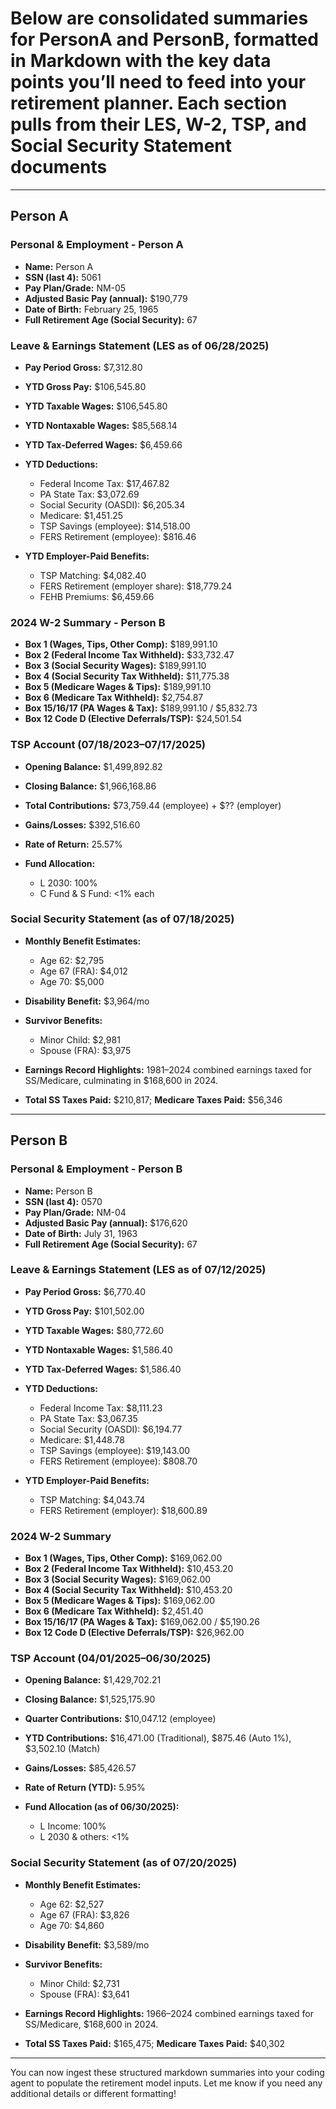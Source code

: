 # Below are consolidated summaries for PersonA and PersonB, formatted in Markdown with the key data points you’ll need to feed into your retirement planner.  Each section pulls from their LES, W-2, TSP, and Social Security Statement documents

---

## Person A

### Personal & Employment - Person A

* **Name:** Person A
* **SSN (last 4):** 5061
* **Pay Plan/Grade:** NM-05
* **Adjusted Basic Pay (annual):** \$190,779
* **Date of Birth:** February 25, 1965
* **Full Retirement Age (Social Security):** 67

### Leave & Earnings Statement (LES as of 06/28/2025)

* **Pay Period Gross:** \$7,312.80
* **YTD Gross Pay:** \$106,545.80
* **YTD Taxable Wages:** \$106,545.80
* **YTD Nontaxable Wages:** \$85,568.14
* **YTD Tax-Deferred Wages:** \$6,459.66
* **YTD Deductions:**

  * Federal Income Tax: \$17,467.82
  * PA State Tax: \$3,072.69
  * Social Security (OASDI): \$6,205.34
  * Medicare: \$1,451.25
  * TSP Savings (employee): \$14,518.00
  * FERS Retirement (employee): \$816.46
* **YTD Employer-Paid Benefits:**

  * TSP Matching: \$4,082.40
  * FERS Retirement (employer share): \$18,779.24
  * FEHB Premiums: \$6,459.66&#x20;

### 2024 W-2 Summary - Person B

* **Box 1 (Wages, Tips, Other Comp):** \$189,991.10
* **Box 2 (Federal Income Tax Withheld):** \$33,732.47
* **Box 3 (Social Security Wages):** \$189,991.10
* **Box 4 (Social Security Tax Withheld):** \$11,775.38
* **Box 5 (Medicare Wages & Tips):** \$189,991.10
* **Box 6 (Medicare Tax Withheld):** \$2,754.87
* **Box 15/16/17 (PA Wages & Tax):** \$189,991.10 / \$5,832.73
* **Box 12 Code D (Elective Deferrals/TSP):** \$24,501.54&#x20;

### TSP Account (07/18/2023–07/17/2025)

* **Opening Balance:** \$1,499,892.82
* **Closing Balance:** \$1,966,168.86
* **Total Contributions:** \$73,759.44 (employee) + \$?? (employer)
* **Gains/Losses:** \$392,516.60
* **Rate of Return:** 25.57%
* **Fund Allocation:**

  * L 2030: 100%
  * C Fund & S Fund: <1% each&#x20;

### Social Security Statement (as of 07/18/2025)

* **Monthly Benefit Estimates:**

  * Age 62: \$2,795
  * Age 67 (FRA): \$4,012
  * Age 70: \$5,000
* **Disability Benefit:** \$3,964/mo
* **Survivor Benefits:**

  * Minor Child: \$2,981
  * Spouse (FRA): \$3,975
* **Earnings Record Highlights:** 1981–2024 combined earnings taxed for SS/Medicare, culminating in \$168,600 in 2024.
* **Total SS Taxes Paid:** \$210,817; **Medicare Taxes Paid:** \$56,346&#x20;

---

## Person B

### Personal & Employment - Person B

* **Name:** Person B
* **SSN (last 4):** 0570
* **Pay Plan/Grade:** NM-04
* **Adjusted Basic Pay (annual):** \$176,620
* **Date of Birth:** July 31, 1963
* **Full Retirement Age (Social Security):** 67

### Leave & Earnings Statement (LES as of 07/12/2025)

* **Pay Period Gross:** \$6,770.40
* **YTD Gross Pay:** \$101,502.00
* **YTD Taxable Wages:** \$80,772.60
* **YTD Nontaxable Wages:** \$1,586.40
* **YTD Tax-Deferred Wages:** \$1,586.40
* **YTD Deductions:**

  * Federal Income Tax: \$8,111.23
  * PA State Tax: \$3,067.35
  * Social Security (OASDI): \$6,194.77
  * Medicare: \$1,448.78
  * TSP Savings (employee): \$19,143.00
  * FERS Retirement (employee): \$808.70
* **YTD Employer-Paid Benefits:**

  * TSP Matching: \$4,043.74
  * FERS Retirement (employer): \$18,600.89&#x20;

### 2024 W-2 Summary

* **Box 1 (Wages, Tips, Other Comp):** \$169,062.00
* **Box 2 (Federal Income Tax Withheld):** \$10,453.20
* **Box 3 (Social Security Wages):** \$169,062.00
* **Box 4 (Social Security Tax Withheld):** \$10,453.20
* **Box 5 (Medicare Wages & Tips):** \$169,062.00
* **Box 6 (Medicare Tax Withheld):** \$2,451.40
* **Box 15/16/17 (PA Wages & Tax):** \$169,062.00 / \$5,190.26
* **Box 12 Code D (Elective Deferrals/TSP):** \$26,962.00&#x20;

### TSP Account (04/01/2025–06/30/2025)

* **Opening Balance:** \$1,429,702.21
* **Closing Balance:** \$1,525,175.90
* **Quarter Contributions:** \$10,047.12 (employee)
* **YTD Contributions:** \$16,471.00 (Traditional), \$875.46 (Auto 1%), \$3,502.10 (Match)
* **Gains/Losses:** \$85,426.57
* **Rate of Return (YTD):** 5.95%
* **Fund Allocation (as of 06/30/2025):**

  * L Income: 100%
  * L 2030 & others: <1%&#x20;

### Social Security Statement (as of 07/20/2025)

* **Monthly Benefit Estimates:**

  * Age 62: \$2,527
  * Age 67 (FRA): \$3,826
  * Age 70: \$4,860
* **Disability Benefit:** \$3,589/mo
* **Survivor Benefits:**

  * Minor Child: \$2,731
  * Spouse (FRA): \$3,641
* **Earnings Record Highlights:** 1966–2024 combined earnings taxed for SS/Medicare, \$168,600 in 2024.
* **Total SS Taxes Paid:** \$165,475; **Medicare Taxes Paid:** \$40,302&#x20;

---

You can now ingest these structured markdown summaries into your coding agent to populate the retirement model inputs. Let me know if you need any additional details or different formatting!
